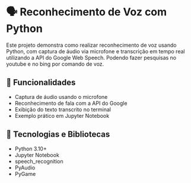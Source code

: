 # 🗣️ Reconhecimento de Voz com Python

Este projeto demonstra como realizar reconhecimento de voz usando Python, com captura de áudio via microfone e transcrição em tempo real utilizando a API do Google Web Speech. 
Podendo fazer pesquisas no youtube e no bing por comando de voz.

## 🎯 Funcionalidades

- Captura de áudio usando o microfone
- Reconhecimento de fala com a API do Google
- Exibição do texto transcrito no terminal
- Exemplo prático em Jupyter Notebook

## 🧪 Tecnologias e Bibliotecas

- Python 3.10+
- Jupyter Notebook
- speech_recognition
- PyAudio
- PyGame

